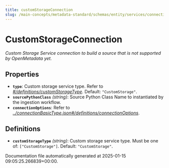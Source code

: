 ```yaml
---
title: customStorageConnection
slug: /main-concepts/metadata-standard/schemas/entity/services/connections/storage/customstorageconnection
---
```


# CustomStorageConnection

*Custom Storage Service connection to build a source that is not supported by OpenMetadata yet.*

## Properties

- **`type`**: Custom storage service type. Refer to *[#/definitions/customStorageType](#definitions/customStorageType)*. Default: `"CustomStorage"`.
- **`sourcePythonClass`** *(string)*: Source Python Class Name to instantiated by the ingestion workflow.
- **`connectionOptions`**: Refer to *[../connectionBasicType.json#/definitions/connectionOptions](#/connectionBasicType.json#/definitions/connectionOptions)*.
## Definitions

- **`customStorageType`** *(string)*: Custom storage service type. Must be one of: `["CustomStorage"]`. Default: `"CustomStorage"`.


Documentation file automatically generated at 2025-01-15 09:05:25.266839+00:00.
